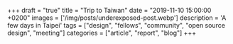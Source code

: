 +++
draft = "true"
title = "Trip to Taiwan"
date = "2019-11-10 15:00:00 +0200"
images = ['/img/posts/underexposed-post.webp']
description = 'A few days in Taipei'
tags = ["design", "fellows", "community", "open source design", "meeting"]
categories = ["article", "report", "blog"]
+++

###
